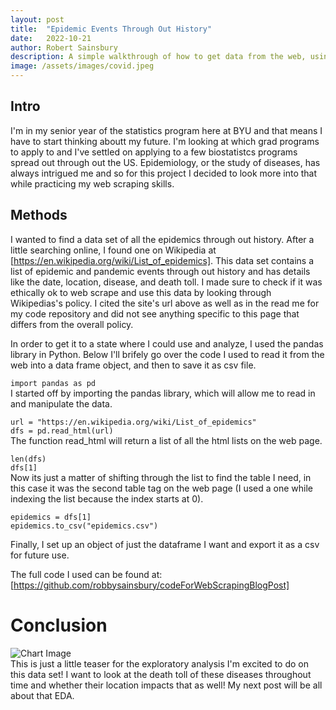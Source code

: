 ```yaml
---
layout: post
title:  "Epidemic Events Through Out History"
date:   2022-10-21
author: Robert Sainsbury
description: A simple walkthrough of how to get data from the web, using epidemioligical data as an example.
image: /assets/images/covid.jpeg
---
```


## Intro     
I'm in my senior year of the statistics program here at BYU and that means I have to start thinking aboutt my future. I'm looking at which grad programs to apply to and I've settled on applying to a few biostatistcs programs spread out through out the US. Epidemiology, or the study of diseases, has always intrigued me and so for this project I decided to look more into that while practicing my web scraping skills. 

## Methods     
I wanted to find a data set of all the epidemics through out history. After a little searching online, I found one on Wikipedia at [https://en.wikipedia.org/wiki/List_of_epidemics]. This data set contains a list of epidemic and pandemic events through out history and has details like the date, location, disease, and death toll. I made sure to check if it was ethically ok to web scrape and use this data by looking through Wikipedias's policy. I cited the site's url above as well as in the read me for my code repository and did not see anything specific to this page that differs from the overall policy.

In order to get it to a state where I could use and analyze, I used the pandas library in Python. Below I'll brifely go over the code I used to read it from the web into a data frame object, and then to save it as csv file.


`import pandas as pd`   
I started off by importing the pandas library, which will allow me to read in and manipulate the data.

`url = "https://en.wikipedia.org/wiki/List_of_epidemics"`   
`dfs = pd.read_html(url)`    
The function read_html will return a list of all the html lists on the web page.   

`len(dfs)`   
`dfs[1]`    
Now its just a matter of shifting through the list to find the table I need, in this case it was the second table tag on the web page (I used a one while indexing the list because the index starts at 0).

`epidemics = dfs[1]`     
`epidemics.to_csv("epidemics.csv")`   

Finally, I set up an object of just the dataframe I want and export it as a csv for future use.


The full code I used can be found at: [https://github.com/robbysainsbury/codeForWebScrapingBlogPost]

# Conclusion    
![Chart Image](https://raw.githubusercontent.com/robbysainsbury/stat386-projects/main/assets/images/epiChart.png)     
This is just a little teaser for the exploratory analysis I'm excited to do on this data set! I want to look at the death toll of these diseases throughout time and whether their location impacts that as well! My next post will be all about that EDA.
